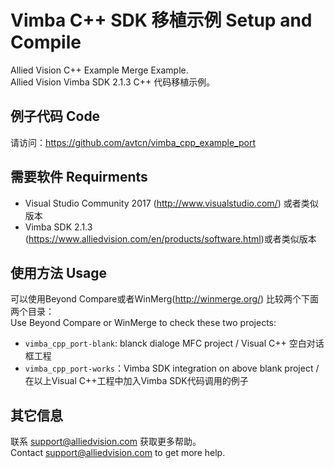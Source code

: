 # Vimba C++ SDK 移植示例 Setup and Compile
Allied Vision C++ Example Merge Example.    
Allied Vision Vimba SDK 2.1.3 C++ 代码移植示例。

## 例子代码 Code
请访问：https://github.com/avtcn/vimba_cpp_example_port 

## 需要软件 Requirments
* Visual Studio Community 2017 (http://www.visualstudio.com/) 或者类似版本
* Vimba SDK 2.1.3 (https://www.alliedvision.com/en/products/software.html)或者类似版本

## 使用方法 Usage
可以使用Beyond Compare或者WinMerg(http://winmerge.org/) 比较两个下面两个目录：  
Use Beyond Compare or WinMerge to check these two projects:
* `vimba_cpp_port-blank`: blanck dialoge MFC project / Visual C++ 空白对话框工程
* `vimba_cpp_port-works`：Vimba SDK integration on above blank project / 在以上Visual C++工程中加入Vimba SDK代码调用的例子

## 其它信息
联系 support@alliedvision.com 获取更多帮助。  
Contact support@alliedvision.com to get more help.
